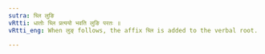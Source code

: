 ```yaml
---
sutra: च्लि लुङि
vRtti: धातोः च्लि प्रत्ययो भवति लुङि परतः ॥
vRtti_eng: When लुङ् follows, the affix च्लि is added to the verbal root.

---
```

